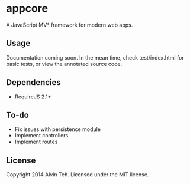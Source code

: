 appcore
=========

A JavaScript MV* framework for modern web apps.

Usage
-------

Documentation coming soon. In the mean time, check test/index.html for basic tests, or view the annotated source code.

Dependencies
-------

* RequireJS 2.1+

To-do
-------

* Fix issues with persistence module
* Implement controllers
* Implement routes

License
-------
Copyright 2014 Alvin Teh.
Licensed under the MIT license.